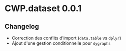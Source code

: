 # CWP.dataset 0.0.1
## Changelog
- Correction des conflits d'import (`data.table` vs `dplyr`)
- Ajout d'une gestion conditionnelle pour `dygraphs`

